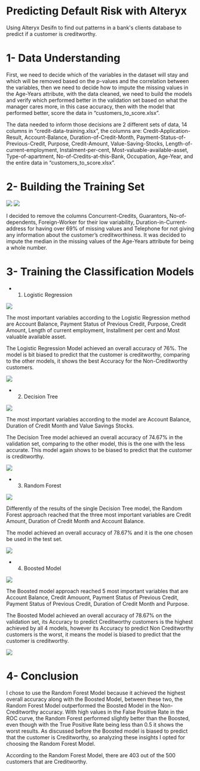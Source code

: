 # Predicting Default Risk with Alteryx
Using Alteryx Desifn to find out patterns in a bank's clients database to predict if a customer is creditworthy.

# 1- Data Understanding

First, we need to decide which of the variables in the dataset will stay and which will be removed based on the p-values and the correlation between the variables, then we need to decide how to impute the missing values in the Age-Years attribute, with the data cleaned, we need to build the models and verify which performed better in the validation set based on what the manager cares more, in this case accuracy, then with the model that performed better, score the data in “customers_to_score.xlsx”.

The data needed to inform those decisions are 2 different sets of data, 14 columns in “credit-data-training.xlsx”, the columns are: Credit-Application-Result, Account-Balance, Duration-of-Credit-Month, Payment-Status-of-Previous-Credit, Purpose, Credit-Amount, Value-Saving-Stocks, Length-of-current-employment, Instalment-per-cent, Most-valuable-available-asset, Type-of-apartment, No-of-Credits-at-this-Bank, Occupation, Age-Year, and the entire data in “customers_to_score.xlsx”.

# 2- Building the Training Set

<img src="https://github.com/manoel-victor1602/Predicting-Default-Risk-with-Alteryx/blob/master/field_summary_1.png">
<img src="https://github.com/manoel-victor1602/Predicting-Default-Risk-with-Alteryx/blob/master/field_summary_2.png">

I decided to remove the columns Concurrent-Credits, Guarantors, No-of-dependents, Foreign-Worker for their low variability, Duration-in-Current-address for having over 69% of missing values and Telephone for not giving any information about the customer’s creditworthiness. It was decided to impute the median in the missing values of the Age-Years attribute for being a whole number.

# 3- Training the Classification Models

- 1. Logistic Regression

<img src="https://github.com/manoel-victor1602/Predicting-Default-Risk-with-Alteryx/blob/master/Coefficients.png">

The most important variables according to the Logistic Regression method are Account Balance, Payment Status of Previous Credit, Purpose, Credit Amount, Length of current employment, Installment per cent and Most valuable available asset.

The Logistic Regression Model achieved an overall accuracy of 76%. The model is bit biased to predict that the customer is creditworthy, comparing to the other models, it shows the best Accuracy for the Non-Creditworthy customers.

<img src="https://github.com/manoel-victor1602/Predicting-Default-Risk-with-Alteryx/blob/master/CM of LR Model.png">

- 2. Decision Tree

<img src="https://github.com/manoel-victor1602/Predicting-Default-Risk-with-Alteryx/blob/master/feature importance DT.png">

The most important variables according to the model are Account Balance, Duration of Credit Month and Value Savings Stocks.

The Decision Tree model achieved an overall accuracy of 74.67% in the validation set, comparing to the other model, this is the one with the less accurate. This model again shows to be biased to predict that the customer is creditworthy.

<img src="https://github.com/manoel-victor1602/Predicting-Default-Risk-with-Alteryx/blob/master/CM of DT Model.png">

- 3. Random Forest

<img src="https://github.com/manoel-victor1602/Predicting-Default-Risk-with-Alteryx/blob/master/Feature Importance RF.png">

Differently of the results of the single Decision Tree model, the Random Forest approach reached that the three most important variables are Credit Amount, Duration of Credit Month and Account Balance.

The model achieved an overall accuracy of 78.67% and it is the one chosen be used in the test set.

<img src="https://github.com/manoel-victor1602/Predicting-Default-Risk-with-Alteryx/blob/master/CM of RF Model.png">

- 4. Boosted Model

<img src="https://github.com/manoel-victor1602/Predicting-Default-Risk-with-Alteryx/blob/master/Variable Importance Boosted.png">

The Boosted model approach reached 5 most important variables that are Account Balance, Credit Amouont, Payment Status of Previous Credit, Payment Status of Previous Credit, Duration of Credit Month and Purpose.

The Boosted Model achieved an overall accuracy of 78.67% on the validation set, its Accuracy to predict Creditworthy customers is the highest achieved by all 4 models, however its Accuracy to predict Non Creditworthy customers is the worst, it means the model is biased to predict that the customer is creditworthy.

<img src="https://github.com/manoel-victor1602/Predicting-Default-Risk-with-Alteryx/blob/master/CM of Boosted.png">

# 4- Conclusion

I chose to use the Random Forest Model because it achieved the highest overall accuracy along with the Boosted Model, between these two, the Random Forest Model outperformed the Boosted Model in the Non-Creditworthy accuracy. With high values in the False Positive Rate in the ROC curve, the Random Forest performed slightly better than the Boosted, even though with the True Positive Rate being less than 0.5 it shows the worst results. As discussed before the Boosted model is biased to predict that the customer is Creditworthy, so analyzing these insights I opted for choosing the Random Forest Model. 

According to the Random Forest Model, there are 403 out of the 500 customers that are Creditworthy.
